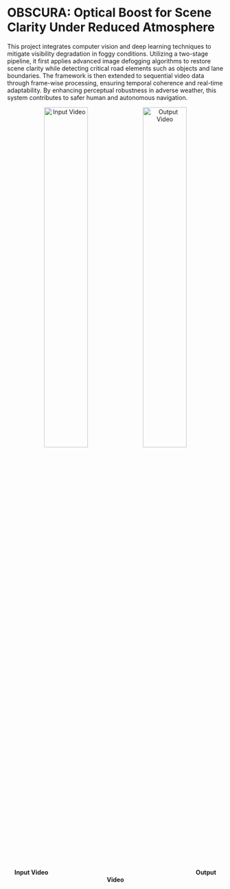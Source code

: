 # OBSCURA: Optical Boost for Scene Clarity Under Reduced Atmosphere

This project integrates computer vision and deep learning techniques to mitigate visibility degradation in foggy conditions. Utilizing a two-stage pipeline, it first applies advanced image defogging algorithms to restore scene clarity while detecting critical road elements such as objects and lane boundaries. The framework is then extended to sequential video data through frame-wise processing, ensuring temporal coherence and real-time adaptability. By enhancing perceptual robustness in adverse weather, this system contributes to safer human and autonomous navigation.

<p align="center">
  <img src="assets/input.gif" alt="Input Video" width="45%">
  <img src="assets/output.gif" alt="Output Video" width="45%">
</p>

<p align="center">
  <b>Input Video</b> &emsp;&emsp;&emsp;&emsp;&emsp;&emsp;&emsp;&emsp;&emsp;&emsp;&emsp;&emsp;&emsp;&emsp;&emsp;&emsp;&emsp;&emsp;&emsp;&emsp;&emsp;&emsp;&emsp;&emsp; <b>Output Video</b>
</p>


